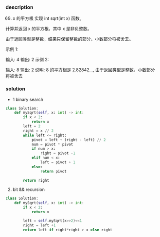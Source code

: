 ### description
69. x 的平方根
实现 int sqrt(int x) 函数。

计算并返回 x 的平方根，其中 x 是非负整数。

由于返回类型是整数，结果只保留整数的部分，小数部分将被舍去。

示例 1:

输入: 4
输出: 2
示例 2:

输入: 8
输出: 2
说明: 8 的平方根是 2.82842..., 
     由于返回类型是整数，小数部分将被舍去


### solution
+ 1  binary search

```python
class Solution:
    def mySqrt(self, x: int) -> int:
        if x < 2:
            return x
        left = 2
        right = x // 2
        while left <= right:
            pivot = left + (right - left) // 2
            num = pivot * pivot
            if num > x:
                right = pivot -1
            elif num < x:
                left = pivot + 1
            else:
                return pivot
            
        return right


```
2. bit && recursion 
```python
class Solution:
    def mySqrt(self, x: int) -> int:
        if x < 2:
            return x

        left = self.mySqrt(x>>2)<<1
        right = left +1
        return left if right*right > x else right
```